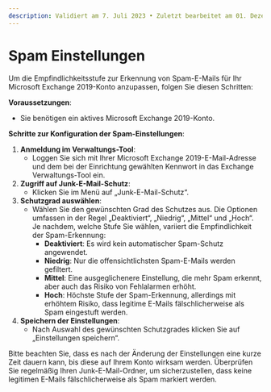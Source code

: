 ```yaml
---
description: Validiert am 7. Juli 2023 • Zuletzt bearbeitet am 01. Dezember 2023
---
```


# Spam Einstellungen

Um die Empfindlichkeitsstufe zur Erkennung von Spam-E-Mails für Ihr Microsoft Exchange 2019-Konto anzupassen, folgen Sie diesen Schritten:

**Voraussetzungen**:

* Sie benötigen ein aktives Microsoft Exchange 2019-Konto.

**Schritte zur Konfiguration der Spam-Einstellungen**:

1. **Anmeldung im Verwaltungs-Tool**:
   * Loggen Sie sich mit Ihrer Microsoft Exchange 2019-E-Mail-Adresse und dem bei der Einrichtung gewählten Kennwort in das Exchange Verwaltungs-Tool ein.
2. **Zugriff auf Junk-E-Mail-Schutz**:
   * Klicken Sie im Menü auf „Junk-E-Mail-Schutz“.
3. **Schutzgrad auswählen**:
   * Wählen Sie den gewünschten Grad des Schutzes aus. Die Optionen umfassen in der Regel „Deaktiviert“, „Niedrig“, „Mittel“ und „Hoch“. Je nachdem, welche Stufe Sie wählen, variiert die Empfindlichkeit der Spam-Erkennung:
     * **Deaktiviert**: Es wird kein automatischer Spam-Schutz angewendet.
     * **Niedrig**: Nur die offensichtlichsten Spam-E-Mails werden gefiltert.
     * **Mittel**: Eine ausgeglichenere Einstellung, die mehr Spam erkennt, aber auch das Risiko von Fehlalarmen erhöht.
     * **Hoch**: Höchste Stufe der Spam-Erkennung, allerdings mit erhöhtem Risiko, dass legitime E-Mails fälschlicherweise als Spam eingestuft werden.
4. **Speichern der Einstellungen**:
   * Nach Auswahl des gewünschten Schutzgrades klicken Sie auf „Einstellungen speichern“.

Bitte beachten Sie, dass es nach der Änderung der Einstellungen eine kurze Zeit dauern kann, bis diese auf Ihrem Konto wirksam werden. Überprüfen Sie regelmäßig Ihren Junk-E-Mail-Ordner, um sicherzustellen, dass keine legitimen E-Mails fälschlicherweise als Spam markiert werden.
